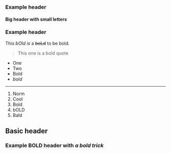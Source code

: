 ### Example header

#### Big header with small letters

### Example header

This *bOld is* a ~~boLd~~ to be bold.

> This one is a bold quote

- One
- Two
- Bold
- *bold*

___

1. Norm
2. Cool
3. Bold
4. bOLD
5. Bald

## Basic header

### Example BOLD header with *a bold trick*